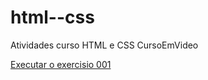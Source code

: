 # html--css
 Atividades curso HTML e CSS CursoEmVideo

 <a href= "https://diogoasc7.github.io/html---css/exercisios/ex001/index.html" target>Executar o exercisio 001</a>
